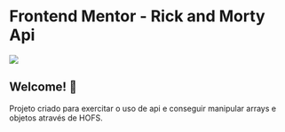 

# Frontend Mentor - Rick and Morty Api

![](../rick-and-morty-api/img/readme.png)

## Welcome! 👋

Projeto criado para exercitar o uso de api e conseguir manipular arrays e objetos através de HOFS.